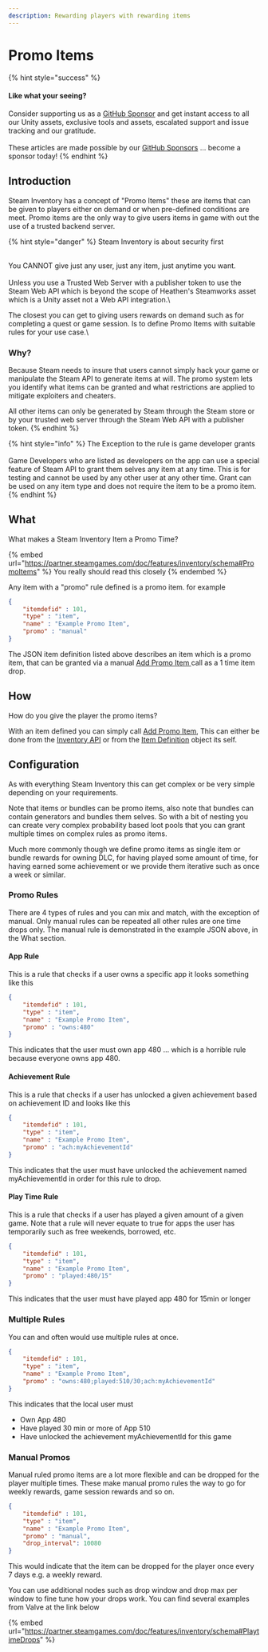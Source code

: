```yaml
---
description: Rewarding players with rewarding items
---
```


# Promo Items

{% hint style="success" %}
#### Like what your seeing?

Consider supporting us as a [GitHub Sponsor](../../../../company/concepts/become-a-sponsor.md) and get instant access to all our Unity assets, exclusive tools and assets, escalated support and issue tracking and our gratitude.\
\
These articles are made possible by our [GitHub Sponsors](https://github.com/sponsors/heathen-engineering) ... become a sponsor today!
{% endhint %}

## Introduction&#x20;

Steam Inventory has a concept of "Promo Items" these are items that can be given to players either on demand or when pre-defined conditions are meet. Promo items are the only way to give users items in game with out the use of a trusted backend server.

{% hint style="danger" %}
Steam Inventory is about security first

\
You CANNOT give just any user, just any item, just anytime you want.\
\
Unless you use a Trusted Web Server with a publisher token to use the Steam Web API which is beyond the scope of Heathen's Steamworks asset which is a Unity asset not a Web API integration.\


The closest you can get to giving users rewards on demand such as for completing a quest or game session. Is to define Promo Items with suitable rules for your use case.\


### Why?

Because Steam needs to insure that users cannot simply hack your game or manipulate the Steam API to generate items at will. The promo system lets you identify what items can be granted and what restrictions are applied to mitigate exploiters and cheaters.

All other items can only be generated by Steam through the Steam store or by your trusted web server through the Steam Web API with a publisher token.
{% endhint %}

{% hint style="info" %}
The Exception to the rule is game developer grants\
\
Game Developers who are listed as developers on the app can use a special feature of Steam API to grant them selves any item at any time. This is for testing and cannot be used by any other user at any other time. Grant can be used on any item type and does not require the item to be a promo item.
{% endhint %}

## What

What makes a Steam Inventory Item a Promo Time?

{% embed url="https://partner.steamgames.com/doc/features/inventory/schema#PromoItems" %}
You really should read this closely
{% endembed %}

Any item with a "promo" rule defined is a promo item. for example

```json
{
    "itemdefid" : 101,
    "type" : "item",
    "name" : "Example Promo Item",
    "promo" : "manual"
}
```

The JSON item definition listed above describes an item which is a promo item, that can be granted via a manual [Add Promo Item ](../../api/inventory.md#addpromoitem)call as a 1 time item drop.

## How

How do you give the player the promo items?

With an item defined you can simply call [Add Promo Item](../../api/inventory.md#addpromoitem), This can either be done from the [Inventory API](../../api/inventory.md#add-promo-item) or from the [Item Definition](../../objects/item-definition.md#add-promo-item) object its self.

## Configuration

As with everything Steam Inventory this can get complex or be very simple depending on your requirements.&#x20;

Note that items or bundles can be promo items, also note that bundles can contain generators and bundles them selves. So with a bit of nesting you can create very complex probability based loot pools that you can grant multiple times on complex rules as promo items.

Much more commonly though we define promo items as single item or bundle rewards for owning DLC, for having played some amount of time, for having earned some achievement or we provide them iterative such as once a week or similar.&#x20;

### Promo Rules

There are 4 types of rules and you can mix and match, with the exception of manual. Only manual rules can be repeated all other rules are one time drops only. The manual rule is demonstrated in the example JSON above, in the What section.

#### App Rule

This is a rule that checks if a user owns a specific app it looks something like this

```json
{
    "itemdefid" : 101,
    "type" : "item",
    "name" : "Example Promo Item",
    "promo" : "owns:480"
}
```

This indicates that the user must own app 480 ... which is a horrible rule because everyone owns app 480.

#### Achievement Rule

This is a rule that checks if a user has unlocked a given achievement based on achievement ID and looks like this

```json
{
    "itemdefid" : 101,
    "type" : "item",
    "name" : "Example Promo Item",
    "promo" : "ach:myAchievementId"
}
```

This indicates that the user must have unlocked the achievement named myAchievementId in order for this rule to drop.

#### Play Time Rule

This is a rule that checks if a user has played a given amount of a given game. Note that a rule will never equate to true for apps the user has temporarily such as free weekends, borrowed, etc.

```json
{
    "itemdefid" : 101,
    "type" : "item",
    "name" : "Example Promo Item",
    "promo" : "played:480/15"
}
```

This indicates that the user must have played app 480 for 15min or longer

### Multiple Rules

You can and often would use multiple rules at once.

```json
{
    "itemdefid" : 101,
    "type" : "item",
    "name" : "Example Promo Item",
    "promo" : "owns:480;played:510/30;ach:myAchievementId"
}
```

This indicates that the local user must

* Own App 480
* Have played 30 min or more of App 510
* Have unlocked the achievement myAchievementId for this game

### Manual Promos

Manual ruled promo items are a lot more flexible and can be dropped for the player multiple times. These make manual promo rules the way to go for weekly rewards, game session rewards and so on.

```json
{
    "itemdefid" : 101,
    "type" : "item",
    "name" : "Example Promo Item",
    "promo" : "manual",
    "drop_interval": 10080
}
```

This would indicate that the item can be dropped for the player once every 7 days e.g. a weekly reward.

You can use additional nodes such as drop window and drop max per window to fine tune how your drops work. You can find several examples from Valve at the link below

{% embed url="https://partner.steamgames.com/doc/features/inventory/schema#PlaytimeDrops" %}
